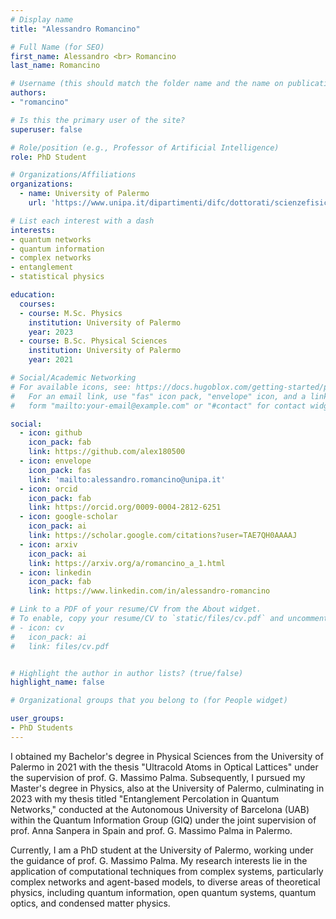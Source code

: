 ```yaml
---
# Display name
title: "Alessandro Romancino"

# Full Name (for SEO)
first_name: Alessandro <br> Romancino
last_name: Romancino

# Username (this should match the folder name and the name on publications)
authors:
- "romancino"

# Is this the primary user of the site?
superuser: false

# Role/position (e.g., Professor of Artificial Intelligence)
role: PhD Student

# Organizations/Affiliations
organizations:
  - name: University of Palermo
    url: 'https://www.unipa.it/dipartimenti/difc/dottorati/scienzefisicheechimiche/en/phd-students/'

# List each interest with a dash
interests:
- quantum networks	
- quantum information
- complex networks
- entanglement
- statistical physics

education:
  courses:
  - course: M.Sc. Physics
    institution: University of Palermo
    year: 2023
  - course: B.Sc. Physical Sciences
    institution: University of Palermo
    year: 2021

# Social/Academic Networking
# For available icons, see: https://docs.hugoblox.com/getting-started/page-builder/#icons
#   For an email link, use "fas" icon pack, "envelope" icon, and a link in the
#   form "mailto:your-email@example.com" or "#contact" for contact widget.

social:
  - icon: github
    icon_pack: fab
    link: https://github.com/alex180500
  - icon: envelope
    icon_pack: fas
    link: 'mailto:alessandro.romancino@unipa.it'
  - icon: orcid
    icon_pack: fab
    link: https://orcid.org/0009-0004-2812-6251
  - icon: google-scholar 
    icon_pack: ai
    link: https://scholar.google.com/citations?user=TAE7QH0AAAAJ
  - icon: arxiv
    icon_pack: ai
    link: https://arxiv.org/a/romancino_a_1.html
  - icon: linkedin
    icon_pack: fab
    link: https://www.linkedin.com/in/alessandro-romancino

# Link to a PDF of your resume/CV from the About widget.
# To enable, copy your resume/CV to `static/files/cv.pdf` and uncomment the lines below.
# - icon: cv
#   icon_pack: ai
#   link: files/cv.pdf


# Highlight the author in author lists? (true/false)
highlight_name: false

# Organizational groups that you belong to (for People widget)

user_groups:
- PhD Students
---
```


I obtained my Bachelor's degree in Physical Sciences from the University of Palermo in 2021 with the thesis "Ultracold Atoms in Optical Lattices" under the supervision of prof. G. Massimo Palma. Subsequently, I pursued my Master's degree in Physics, also at the University of Palermo, culminating in 2023 with my thesis titled "Entanglement Percolation in Quantum Networks," conducted at the Autonomous University of Barcelona (UAB) within the Quantum Information Group (GIQ) under the joint supervision of prof. Anna Sanpera in Spain and prof. G. Massimo Palma in Palermo.

Currently, I am a PhD student at the University of Palermo, working under the guidance of prof. G. Massimo Palma. My research interests lie in the application of computational techniques from complex systems, particularly complex networks and agent-based models, to diverse areas of theoretical physics, including quantum information, open quantum systems, quantum optics, and condensed matter physics.
